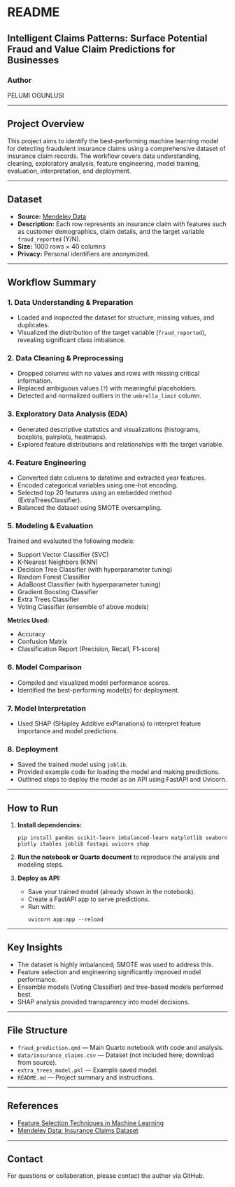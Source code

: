 # README

## Intelligent Claims Patterns: Surface Potential Fraud and Value Claim Predictions for Businesses

### Author
PELUMI OGUNLUSI

---

## Project Overview

This project aims to identify the best-performing machine learning model for detecting fraudulent insurance claims using a comprehensive dataset of insurance claim records. The workflow covers data understanding, cleaning, exploratory analysis, feature engineering, model training, evaluation, interpretation, and deployment.

---

## Dataset

- **Source:** [Mendeley Data](https://data.mendeley.com/datasets/992mh7dk9y/2)
- **Description:** Each row represents an insurance claim with features such as customer demographics, claim details, and the target variable `fraud_reported` (Y/N).
- **Size:** 1000 rows × 40 columns
- **Privacy:** Personal identifiers are anonymized.

---

## Workflow Summary

### 1. Data Understanding & Preparation

- Loaded and inspected the dataset for structure, missing values, and duplicates.
- Visualized the distribution of the target variable (`fraud_reported`), revealing significant class imbalance.

### 2. Data Cleaning & Preprocessing

- Dropped columns with no values and rows with missing critical information.
- Replaced ambiguous values (`?`) with meaningful placeholders.
- Detected and normalized outliers in the `umbrella_limit` column.

### 3. Exploratory Data Analysis (EDA)

- Generated descriptive statistics and visualizations (histograms, boxplots, pairplots, heatmaps).
- Explored feature distributions and relationships with the target variable.

### 4. Feature Engineering

- Converted date columns to datetime and extracted year features.
- Encoded categorical variables using one-hot encoding.
- Selected top 20 features using an embedded method (ExtraTreesClassifier).
- Balanced the dataset using SMOTE oversampling.

### 5. Modeling & Evaluation

Trained and evaluated the following models:
- Support Vector Classifier (SVC)
- K-Nearest Neighbors (KNN)
- Decision Tree Classifier (with hyperparameter tuning)
- Random Forest Classifier
- AdaBoost Classifier (with hyperparameter tuning)
- Gradient Boosting Classifier
- Extra Trees Classifier
- Voting Classifier (ensemble of above models)

**Metrics Used:**
- Accuracy
- Confusion Matrix
- Classification Report (Precision, Recall, F1-score)

### 6. Model Comparison

- Compiled and visualized model performance scores.
- Identified the best-performing model(s) for deployment.

### 7. Model Interpretation

- Used SHAP (SHapley Additive exPlanations) to interpret feature importance and model predictions.

### 8. Deployment

- Saved the trained model using `joblib`.
- Provided example code for loading the model and making predictions.
- Outlined steps to deploy the model as an API using FastAPI and Uvicorn.

---

## How to Run

1. **Install dependencies:**
    ```
    pip install pandas scikit-learn imbalanced-learn matplotlib seaborn plotly itables joblib fastapi uvicorn shap
    ```

2. **Run the notebook or Quarto document** to reproduce the analysis and modeling steps.

3. **Deploy as API:**
    - Save your trained model (already shown in the notebook).
    - Create a FastAPI app to serve predictions.
    - Run with:
      ```
      uvicorn app:app --reload
      ```

---

## Key Insights

- The dataset is highly imbalanced; SMOTE was used to address this.
- Feature selection and engineering significantly improved model performance.
- Ensemble models (Voting Classifier) and tree-based models performed best.
- SHAP analysis provided transparency into model decisions.

---

## File Structure

- `fraud_prediction.qmd` — Main Quarto notebook with code and analysis.
- `data/insurance_claims.csv` — Dataset (not included here; download from source).
- `extra_trees_model.pkl` — Example saved model.
- `README.md` — Project summary and instructions.

---

## References

- [Feature Selection Techniques in Machine Learning](https://www.analyticsvidhya.com/blog/2020/10/feature-selection-techniques-in-machine-learning/#h-embedded-methods)
- [Mendeley Data: Insurance Claims Dataset](https://data.mendeley.com/datasets/992mh7dk9y/2)

---

## Contact

For questions or collaboration, please contact the author via GitHub.



